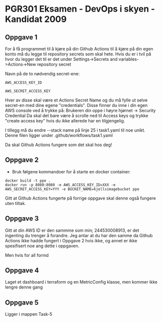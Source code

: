 # PGR301 Eksamen - DevOps i skyen - Kandidat 2009

## Oppgave 1
For å få programmet til å kjøre på din Github Actions til å kjøre på din egen
konto må du legge til repository secrets som skal hete. 
Hvis du er i tvil på hvor du legger det til er det under 
Settings->Secrets and variables->Actions->New repository secret

Navn på de to nødvendig secret-ene:

```shell
AWS_ACCESS_KEY_ID

AWS_SECRET_ACCESS_KEY
```

Hver av disse skal være et Actions Secret Name og du må fylle ut selve secret-en
med dine egene "credentials". Disse finner du inne i din egen AWS console ved å
trykke på:
Brukeren din oppe i høyre hjørnet -> Security Credential
Da skal det bare være å scrolle ned til Access keys og trykke "create access key"
hvis du ikke allerede har en tilgjengelig.

I tillegg må du endre --stack name på linje 25 i task1.yaml til noe unikt. Denne filen ligger under
.github/workflows/task1.yaml

Da skal Github Actions fungere som det skal hos deg!

## Oppgave 2

* Bruk følgene kommandoer for å starte en docker container:

```shell
docker build -t ppe . 
docker run -p 8080:8080 -e AWS_ACCESS_KEY_ID=XXX -e AWS_SECRET_ACCESS_KEY=YYY -e BUCKET_NAME=kjellsimagebucket ppe
```

Gitt at Github Actions fungerte på forrige oppgave skal denne også fungere uten tiltak.

## Oppgave 3

Gitt at din AWS ID er den sammme som min; 244530008913, er det ingenting du trenger å forandre.
Jeg antar at du har den samme da Github Actions ikke hadde fungert i Oppgave 2 hvis ikke, og annet
er ikke spesifisert noe ang dette i oppgaven.

Men hvis for all formd

## Oppgave 4

Laget et dashboard i terraform og en MetricConfig klasse, men kommer ikke lengre denne gang

## Oppgave 5

Ligger i mappen Task-5